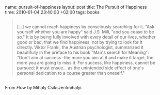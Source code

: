 name: pursuit-of-happiness
layout: post
title: The Pursuit of Happiness
time: 2010-01-04 23:40:00 +02:00
tags: books

<blockquote><br />[...] we cannot reach happiness by consciously searching for it. "Ask yourself whether you are happy" said J.S. Mill, "and you cease to be so." It is by being fully involved with every detail of our lives, whether good or bad, that we find happiness, not by trying to look for it directly. Viktor Frankl, the Austrian psychologist, summarized it beautifully in the preface to his book "Man's search for Meaning": "Don't aim at success -the more you aim at it and make it target, the more you are going to miss it. For success, like happiness, cannot be pursued; it must ensue... as the unintended side effect of one's personal dedication to a course greater than oneself."<br /></blockquote><br />From <span style="font-style:italic;">Flow</span> by Mihaly Csikszentmihalyi.
